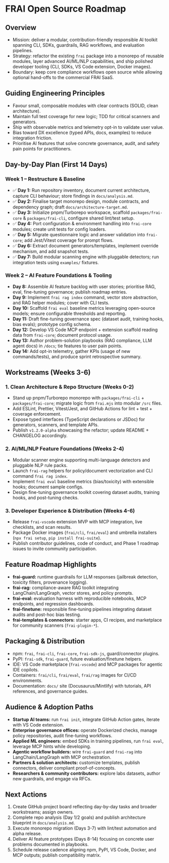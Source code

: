 # FRAI Open Source Roadmap

## Overview
- Mission: deliver a modular, contribution-friendly responsible AI toolkit spanning CLI, SDKs, guardrails, RAG workflows, and evaluation pipelines.
- Strategy: refactor the existing `frai` package into a monorepo of reusable modules, layer advanced AI/ML/NLP capabilities, and ship polished developer tooling (CLI, SDKs, VS Code extension, Docker images).
- Boundary: keep core compliance workflows open source while allowing optional hand-offs to the commercial FRAI SaaS.

## Guiding Engineering Principles
- Favour small, composable modules with clear contracts (SOLID, clean architecture).
- Maintain full test coverage for new logic; TDD for critical scanners and generators.
- Ship with observable metrics and telemetry opt-in to validate user value.
- Bias toward DX excellence (typed APIs, docs, examples) to reduce integration friction.
- Prioritise AI features that solve concrete governance, audit, and safety pain points for practitioners.

## Day-by-Day Plan (First 14 Days)

### Week 1 – Restructure & Baseline
- ✅ **Day 1:** Run repository inventory, document current architecture, capture CLI behaviour; store findings in `docs/analysis.md`.
- ✅ **Day 2:** Finalise target monorepo design, module contracts, and dependency graph; draft `docs/architecture-target.md`.
- ✅ **Day 3:** Initialize pnpm/Turborepo workspace, scaffold `packages/frai-core` & `packages/frai-cli`, configure shared lint/test setup.
- ✅ **Day 4:** Port configuration & environment handling into `frai-core` modules; create unit tests for config loaders.
- ✅ **Day 5:** Migrate questionnaire logic and answer validation into `frai-core`; add Jest/Vitest coverage for prompt flows.
- ✅ **Day 6:** Extract document generators/templates, implement override mechanism, and add snapshot tests.
- ✅ **Day 7:** Build modular scanning engine with pluggable detectors; run integration tests using `examples/` fixtures.

### Week 2 – AI Feature Foundations & Tooling
- **Day 8:** Assemble AI feature backlog with user stories; prioritise RAG, eval, fine-tuning governance; publish roadmap entries.
- **Day 9:** Implement `frai rag index` command, vector store abstraction, and RAG helper modules; cover with CLI tests.
- **Day 10:** Scaffold `frai eval` baseline metrics leveraging open-source models; ensure configurable thresholds and reporting.
- **Day 11:** Draft fine-tuning governance spec (dataset audit, training hooks, bias evals); prototype config schema.
- **Day 12:** Develop VS Code MCP endpoint + extension scaffold reading data from `frai-core`; document protocol usage.
- **Day 13:** Author problem-solution playbooks (RAG compliance, LLM agent docs) in `/docs`; tie features to user pain points.
- **Day 14:** Add opt-in telemetry, gather KPIs (usage of new commands/tests), and produce sprint retrospective summary.

## Workstreams (Weeks 3-6)

### 1. Clean Architecture & Repo Structure (Weeks 0-2)
- Stand up pnpm/Turborepo monorepo with `packages/frai-cli` + `packages/frai-core`; migrate logic from `frai.mjs` into modular `/src` files.
- Add ESLint, Prettier, Vitest/Jest, and GitHub Actions for lint + test + coverage enforcement.
- Expose typed interfaces (TypeScript declarations or JSDoc) for generators, scanners, and template APIs.
- Publish `v1.2.0-alpha` showcasing the refactor; update README + CHANGELOG accordingly.

### 2. AI/ML/NLP Feature Foundations (Weeks 2-4)
- Modular scanner engine supporting multi-language detectors and pluggable NLP rule packs.
- Launch `frai-rag` helpers for policy/document vectorization and CLI command `frai rag index`.
- Implement `frai eval` baseline metrics (bias/toxicity) with extensible hooks; document sample configs.
- Design fine-tuning governance toolkit covering dataset audits, training hooks, and post-tuning checks.

### 3. Developer Experience & Distribution (Weeks 4-6)
- Release `frai-vscode` extension MVP with MCP integration, live checklists, and scan results.
- Package Docker images (`frai/cli`, `frai/eval`) and umbrella installers (`npx frai setup`, `pip install frai-suite`).
- Publish contributor guidelines, code of conduct, and Phase 1 roadmap issues to invite community participation.

## Feature Roadmap Highlights
- **frai-guard:** runtime guardrails for LLM responses (jailbreak detection, toxicity filters, provenance logging).
- **frai-rag:** compliance-aware RAG toolkit integrating LangChain/LangGraph, vector stores, and policy prompts.
- **frai-eval:** evaluation harness with reproducible notebooks, MCP endpoints, and regression dashboards.
- **frai-finetune:** responsible fine-tuning pipelines integrating dataset audits and post-hoc bias testing.
- **frai-templates & connectors:** starter apps, CI recipes, and marketplace for community scanners (`frai-plugin-*`).

## Packaging & Distribution
- npm: `frai`, `frai-cli`, `frai-core`, `frai-sdk-js`, guard/connector plugins.
- PyPI: `frai-sdk`, `frai-guard`, future evaluation/finetune helpers.
- IDE: VS Code marketplace (`frai-vscode`) and MCP packages for agentic IDE copilots.
- Containers: `frai/cli`, `frai/eval`, `frai/rag` images for CI/CD environments.
- Documentation: `docs/` site (Docusaurus/Mintlify) with tutorials, API references, and governance guides.

## Audience & Adoption Paths
- **Startup AI teams:** run `frai init`, integrate GitHub Action gates, iterate with VS Code extension.
- **Enterprise governance offices:** operate Dockerized checks, manage policy repositories, audit fine-tuning workflows.
- **Applied ML engineers:** embed SDKs in training pipelines, run `frai eval`, leverage MCP hints while developing.
- **Agentic workflow builders:** wire `frai-guard` and `frai-rag` into LangChain/LangGraph with MCP orchestration.
- **Partners & solution architects:** customize templates, publish connectors, deliver compliant proof-of-concepts.
- **Researchers & community contributors:** explore labs datasets, author new guardrails, and engage via RFCs.

## Next Actions
1. Create GitHub project board reflecting day-by-day tasks and broader workstreams; assign owners.
2. Complete repo analysis (Day 1/2 goals) and publish architecture blueprint in `docs/analysis.md`.
3. Execute monorepo migration (Days 3-7) with lint/test automation and alpha release.
4. Deliver AI feature prototypes (Days 8-14) focusing on concrete user problems documented in playbooks.
5. Schedule release cadence aligning npm, PyPI, VS Code, Docker, and MCP outputs; publish compatibility matrix.

